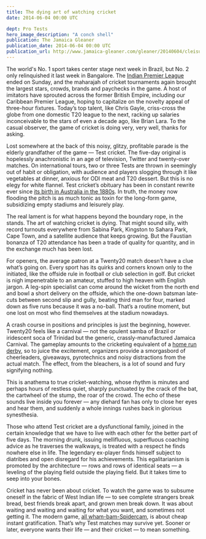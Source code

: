 ```yaml
---
title: The dying art of watching cricket
date: 2014-06-04 00:00 UTC

dept: Pro Tests
hero_image_description: "A conch shell"
publication: The Jamaica Gleaner
publication_date: 2014-06-04 00:00 UTC
publication_url: http://www.jamaica-gleaner.com/gleaner/20140604/cleisure/cleisure2.html
---
```


The world's No. 1 sport takes center stage next week in Brazil, but No. 2 only
relinquished it last week in Bangalore. The [Indian Premier League][1] ended on
Sunday, and the maharajah of cricket tournaments again brought the largest
stars, crowds, brands and paychecks in the game. A host of imitators have
sprouted across the former British Empire, including our Caribbean Premier
League, hoping to capitalize on the novelty appeal of three-hour fixtures.
Today’s top talent, like Chris Gayle, criss-cross the globe from one domestic
T20 league to the next, racking up salaries inconceivable to the stars of even a
decade ago, like Brian Lara. To the casual observer, the game of cricket is
doing very, very well, thanks for asking.

Lost somewhere at the back of this noisy, glitzy, profitable parade is the
elderly grandfather of the game — Test cricket. The five-day original is
hopelessly anachronistic in an age of television, Twitter and twenty-over
matches. On international tours, two or three Tests are thrown in seemingly out
of habit or obligation, with audience and players slogging through it like
vegetables at dinner, anxious for ODI meat and T20 dessert. But this is no elegy
for white flannel. Test cricket’s obituary has been in constant rewrite ever
since [its birth in Australia in the 1880s][2]. In truth, the money now flooding
the pitch is as much tonic as toxin for the long-form game, subsidizing empty
stadiums and leisurely play.

The real lament is for what happens beyond the boundary rope, in the stands. The
art of watching cricket is dying. That might sound silly, with record turnouts
everywhere from Sabina Park, Kingston to Sahara Park, Cape Town, and a satellite
audience that keeps growing. But the Faustian bonanza of T20 attendance has been
a trade of quality for quantity, and in the exchange much has been lost.

For openers, the average patron at a Twenty20 match doesn’t have a clue what’s
going on. Every sport has its quirks and corners known only to the initiated,
like the offside rule in football or club selection in golf. But cricket is nigh
impenetrable to an amateur, stuffed to high heaven with English jargon. A
leg-spin specialist can come around the wicket from the north end and bowl a
short delivery on the offside, which the one-down batsman late-cuts between
second slip and gully, beating third man for four, marked down as five runs
because it was a no-ball. That’s a routine moment, but one lost on most who find
themselves at the stadium nowadays.

A crash course in positions and principles is just the beginning, however.
Twenty20 feels like a carnival — not the opulent samba of Brazil or iridescent
soca of Trinidad but the generic, crassly-manufactured Jamaica Carnival. The
gameplay amounts to the cricketing equivalent of a [home run derby][3], so to
juice the excitement, organizers provide a smorgasbord of cheerleaders,
giveaways, pyrotechnics and noisy distractions from the actual match. The
effect, from the bleachers, is a lot of sound and fury signifying nothing.

This is anathema to true cricket-watching, whose rhythm is minutes and perhaps
hours of restless quiet, sharply punctuated by the crack of the bat, the
cartwheel of the stump, the roar of the crowd. The echo of these sounds live
inside you forever — any diehard fan has only to close her eyes and hear them,
and suddenly a whole innings rushes back in glorious synesthesia.

Those who attend Test cricket are a dysfunctional family, joined in the certain
knowledge that we have to live with each other for the better part of five days.
The morning drunk, issuing mellifluous, superfluous coaching advice as he
traverses the walkways, is treated with a respect he finds nowhere else in life.
The legendary ex-player finds himself subject to diatribes and open disregard
for his achievements. This egalitarianism is promoted by the architecture — rows
and rows of identical seats — a leveling of the playing field outside the
playing field. But it takes time to seep into your bones.

Cricket has never been about cricket. To watch the game was to subsume oneself
in the fabric of West Indian life — to see complete strangers break bread, best
friends break apart, and grown men break down. It was about waiting and waiting
and waiting for what you want, and sometimes not getting it. The modern game,
[all wham-bam-Spidercam][4], is about cheap instant gratification. That’s why
Test matches may survive yet. Sooner or later, everyone wants their life — and
their cricket — to mean something.

[1]: http://www.iplt20.com/
[2]: http://library.la84.org/SportsLibrary/ASSHSSH/ASSHSSH08.pdf
[3]: http://en.wikipedia.org/wiki/Home_Run_Derby_(Major_League_Baseball)
[4]: http://www.youtube.com/watch?v=TEeSVxE5LDI
